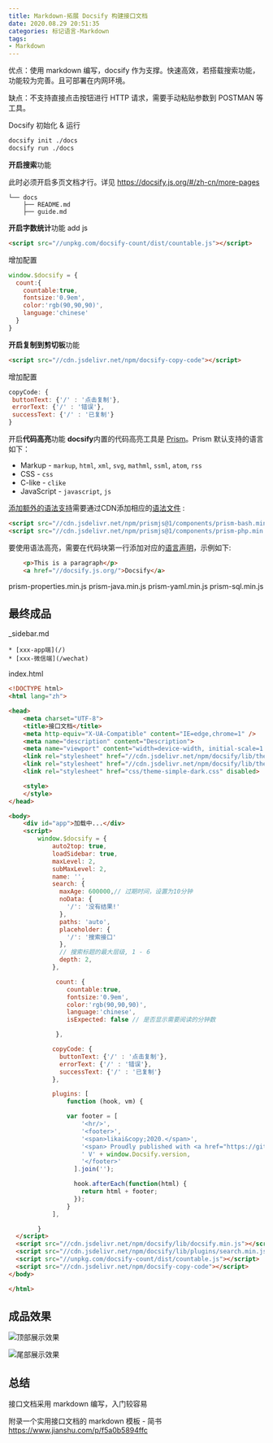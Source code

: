 ```yaml
---
title: Markdown-拓展 Docsify 构建接口文档
date: 2020.08.29 20:51:35
categories: 标记语言-Markdown
tags:
- Markdown
---
```


优点：使用 markdown 编写，docsify 作为支撑。快速高效，若搭载搜索功能，功能较为完善。且可部署在内网环境。

缺点：不支持直接点击按钮进行 HTTP 请求，需要手动粘贴参数到 POSTMAN 等工具。

Docsify 初始化 & 运行

```sh
docsify init ./docs
docsify run ./docs
```

**开启搜索**功能

此时必须开启多页文档才行。详见 <https://docsify.js.org/#/zh-cn/more-pages>

```.
└── docs
    ├── README.md
    ├── guide.md
```

**开启字数统计**功能
add js

```html
<script src="//unpkg.com/docsify-count/dist/countable.js"></script>
```

增加配置

```js
window.$docsify = {
  count:{
    countable:true,
    fontsize:'0.9em',
    color:'rgb(90,90,90)',
    language:'chinese'
  }
}
```

**开启复制到剪切板**功能

```html
<script src="//cdn.jsdelivr.net/npm/docsify-copy-code"></script>
```

增加配置

```js
copyCode: {
 buttonText: {'/' : '点击复制'},
 errorText: {'/' : '错误'},
 successText: {'/' : '已复制'}
}
```

开启**代码高亮**功能
**docsify**内置的代码高亮工具是 [Prism](https://github.com/PrismJS/prism)。Prism 默认支持的语言如下：

* Markup - `markup`, `html`, `xml`, `svg`, `mathml`, `ssml`, `atom`, `rss`
* CSS - `css`
* C-like - `clike`
* JavaScript - `javascript`, `js`

[添加额外的语法支持](https://prismjs.com/#supported-languages)需要通过CDN添加相应的[语法文件](https://cdn.jsdelivr.net/npm/prismjs@1/components/) :

```html
<script src="//cdn.jsdelivr.net/npm/prismjs@1/components/prism-bash.min.js"></script>
<script src="//cdn.jsdelivr.net/npm/prismjs@1/components/prism-php.min.js"></script>
```

要使用语法高亮，需要在代码块第一行添加对应的[语言声明](https://prismjs.com/#supported-languages)，示例如下:

```html
    <p>This is a paragraph</p>
    <a href="//docsify.js.org/">Docsify</a>
```

prism-properties.min.js
prism-java.min.js
prism-yaml.min.js
prism-sql.min.js

## 最终成品

_sidebar.md

```text
* [xxx-app端](/)
* [xxx-微信端](/wechat)
```

index.html

```html
<!DOCTYPE html>
<html lang="zh">

<head>
	<meta charset="UTF-8">
	<title>接口文档</title>
	<meta http-equiv="X-UA-Compatible" content="IE=edge,chrome=1" />
    <meta name="description" content="Description">
	<meta name="viewport" content="width=device-width, initial-scale=1.0, minimum-scale=1.0">
	<link rel="stylesheet" href="//cdn.jsdelivr.net/npm/docsify/lib/themes/vue.css" title="vue">
	<link rel="stylesheet" href="//cdn.jsdelivr.net/npm/docsify/lib/themes/dark.css" title="dark" disabled>
    <link rel="stylesheet" href="css/theme-simple-dark.css" disabled>

	<style>
	</style>
</head>

<body>
	<div id="app">加载中...</div>
	<script>
		window.$docsify = {
			auto2top: true,
			loadSidebar: true,
			maxLevel: 2,
			subMaxLevel: 2,
			name: '',
			search: {
			  maxAge: 600000,// 过期时间，设置为10分钟
			  noData: {
				'/': '没有结果!'
			  },
			  paths: 'auto',
			  placeholder: {
				'/': '搜索接口'
			  },
			  // 搜索标题的最大层级, 1 - 6
			  depth: 2,
			},

			 count: {
				countable:true,
				fontsize:'0.9em',
				color:'rgb(90,90,90)',
				language:'chinese',
			    isExpected: false // 是否显示需要阅读的分钟数

			 },

			copyCode: {
			  buttonText: {'/' : '点击复制'},
			  errorText: {'/' : '错误'},
			  successText: {'/' : '已复制'}
	        },

			plugins: [
				function (hook, vm) {

				var footer = [
					'<hr/>',
					'<footer>',
					'<span>likai&copy;2020.</span>',
					'<span> Proudly published with <a href="https://github.com/docsifyjs/docsify" target="_blank">docsify</a></span>',
					' V' + window.Docsify.version,
					'</footer>'
				  ].join('');

				  hook.afterEach(function(html) {
					return html + footer;
				  });
				}
			],

		}
  </script>
  <script src="//cdn.jsdelivr.net/npm/docsify/lib/docsify.min.js"></script>
  <script src="//cdn.jsdelivr.net/npm/docsify/lib/plugins/search.min.js"></script>
  <script src="//unpkg.com/docsify-count/dist/countable.js"></script>
  <script src="//cdn.jsdelivr.net/npm/docsify-copy-code"></script>
</body>

</html>
```

## 成品效果

![顶部展示效果](https://upload-images.jianshu.io/upload_images/1662509-d3d03ead76220dd2.png?imageMogr2/auto-orient/strip%7CimageView2/2/w/1240)

![尾部展示效果](https://upload-images.jianshu.io/upload_images/1662509-356c595846f49919.png?imageMogr2/auto-orient/strip%7CimageView2/2/w/1240)

## 总结

接口文档采用 markdown 编写，入门较容易

附录一个实用接口文档的 markdown 模板 - 简书
<https://www.jianshu.com/p/f5a0b5894ffc>
